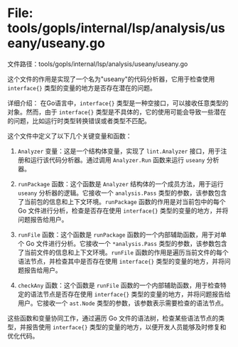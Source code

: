 # File: tools/gopls/internal/lsp/analysis/useany/useany.go

文件路径：tools/gopls/internal/lsp/analysis/useany/useany.go

这个文件的作用是实现了一个名为"useany"的代码分析器，它用于检查使用 `interface{}` 类型的变量的地方是否存在潜在的问题。

详细介绍：
在Go语言中，`interface{}` 类型是一种空接口，可以接收任意类型的对象。然而，由于 `interface{}` 类型是不具体的，它的使用可能会导致一些潜在的问题，比如运行时类型转换错误或者类型不匹配。

这个文件中定义了以下几个关键变量和函数：

1. `Analyzer` 变量：这是一个结构体变量，实现了 `lint.Analyzer` 接口，用于注册和运行该代码分析器。通过调用 `Analyzer.Run` 函数来运行 `useany` 分析器。

2. `runPackage` 函数：这个函数是 `Analyzer` 结构体的一个成员方法，用于运行 `useany` 分析器的逻辑。它接收一个 `analysis.Pass` 类型的参数，该参数包含了当前包的信息和上下文环境。`runPackage` 函数的作用是对当前包中的每个 Go 文件进行分析，检查是否存在使用 `interface{}` 类型的变量的地方，并将问题报告给用户。

3. `runFile` 函数：这个函数是 `runPackage` 函数的一个内部辅助函数，用于对单个 Go 文件进行分析。它接收一个 `*analysis.Pass` 类型的参数，该参数包含了当前文件的信息和上下文环境。`runFile` 函数的作用是遍历当前文件的每个语法节点，并检查其中是否存在使用 `interface{}` 类型的变量的地方，并将问题报告给用户。

4. `checkAny` 函数：这个函数是 `runFile` 函数的一个内部辅助函数，用于检查特定的语法节点是否存在使用 `interface{}` 类型的变量的地方，并将问题报告给用户。它接收一个 `ast.Node` 类型的参数，该参数表示需要检查的语法节点。

这些函数和变量协同工作，通过遍历 Go 文件的语法树，检查某些语法节点的类型，并报告使用 `interface{}` 类型的变量的地方，以便开发人员能够及时修复和优化代码。

